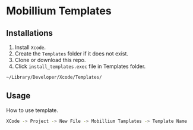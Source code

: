 # Mobillium Templates


## Installations

1. Install `Xcode`.
1. Create the `Templates` folder if it does not exist.
2. Clone or download this repo.
3. Click `install_templates.exec` file in Templates folder.

```bash
~/Library/Developer/Xcode/Templates/
```


## Usage

How to use template.

```bash
XCode -> Project -> New File -> Mobillium Tamplates -> Template Name
```
